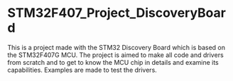 # STM32F407_Project_DiscoveryBoard
This is a project made with the STM32 Discovery Board which is based on the STM32F407G MCU. The project is aimed to make all code and drivers from scratch and to get to know the MCU chip in details and examine its capabilities. Examples are made to test the drivers. 

